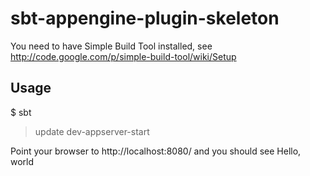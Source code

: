 sbt-appengine-plugin-skeleton
=============================

You need to have Simple Build Tool installed, see http://code.google.com/p/simple-build-tool/wiki/Setup

Usage
-----

 $ sbt
 > update
 > dev-appserver-start

Point your browser to http://localhost:8080/ and you should see Hello, world

